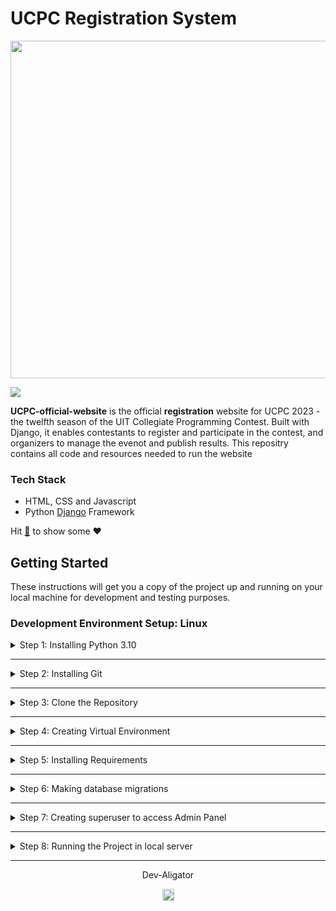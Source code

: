 # UCPC Registration System





<!-- Banner -->

<center><a href="https://github.com/Dev-Aligator/UCPC-official-website" title="UCPC-Official-website"><img src="register/static/register/images/layout2023/background.png" width="960" height="540"></a></center>
<!-- style="max-width=100%;" -->
<!-- Status -->




[![](https://img.shields.io/website?style=for-the-badge&url=https://ucpc.uit.edu.vn/info/)](https://ucpc.uit.edu.vn/info/)

**UCPC-official-website** is the official **registration** website for UCPC 2023 - the twelfth season of the UIT Collegiate Programming Contest. Built with Django, it enables contestants to register and participate in the contest, and organizers to manage the evenot and publish results. This repositry contains all code and resources needed to run the website


### Tech Stack

- HTML, CSS and Javascript
- Python <a href="https://docs.djangoproject.com/en/3.1/">Django</a> Framework

Hit <a href="#" title="Star SwiftSend" target="_self">:star2:</a> to show some :heart:

## Getting Started

These instructions will get you a copy of the project up and running on your local machine for development and testing purposes.

### Development Environment Setup: Linux


<details>
<summary>
Step 1: Installing Python 3.10
</summary>
<br>
Download <a href="https://www.python.org/downloads/">Python 3.10 or higher</a>
<br><br>

```bash
  sudo pacman -S python3  # If you're using an Arch-based Distro
```

</ul>

Verify the installation from the command prompt (Terminal) using the following command,

```bash
  python --version
```

Installed version of python will be printed.
</details>

---

<details>
<summary>
Step 2: Installing Git
</summary>
<br>

```bash
  sudo pacman -S git
```

</details>

---

<details>
<summary>
Step 3: Clone the Repository
</summary>
<br>

```bash
  git clone https://github.com/Dev-Aligator/UCPC-official-website.git
```

</details>

---


<details>
<summary>
Step 4: Creating Virtual Environment
</summary>
<br>
Install virtualenv
<br><br>

```bash
pip3 install virtualenv
```

Creating Virtual Environment named `myvenv`

```bash
virtualenv myvenv -p python3.10
```

To Activate `myvenv`

```bash
myvenv\Scripts\activate
```

To deactivate `myvenv`

```bash
deactivate
```
</details>

---

<details>
<summary>
Step 5: Installing Requirements
</summary>
<br>
Note: Before installing requirements, Make sure Virtual Environment is activated.
<br><br>

```bash
pip install -r requirements.txt
```
</details>

---

<details>
<summary>
Step 6: Making database migrations
</summary>
<br>

```bash
python manage.py makemigrations
python manage.py migrate
```
</details>

---

<details>
<summary>
Step 7: Creating superuser to access Admin Panel
</summary>
<br>

```bash
python manage.py createsuperuser
```
</details>

---

<details>
<summary>
Step 8: Running the Project in local server
</summary>
<br>
<b>Note:</b> Before running the project in local server, Make sure you activate the Virtual Environment.
<br><br>

```bash
python manage.py runserver
```
</details>

---




<p align="center">Dev-Aligator</p>
<p align="center">
<a href="https://github.com/Dev-Aligator/">
<img src="https://user-images.githubusercontent.com/58631762/120077716-60cded80-c0c9-11eb-983d-80dfa5862d8a.png" width="19">
</a>